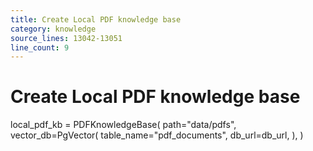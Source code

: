 ```yaml
---
title: Create Local PDF knowledge base
category: knowledge
source_lines: 13042-13051
line_count: 9
---
```


# Create Local PDF knowledge base
local_pdf_kb = PDFKnowledgeBase(
    path="data/pdfs",
    vector_db=PgVector(
        table_name="pdf_documents",
        db_url=db_url,
    ),
)


